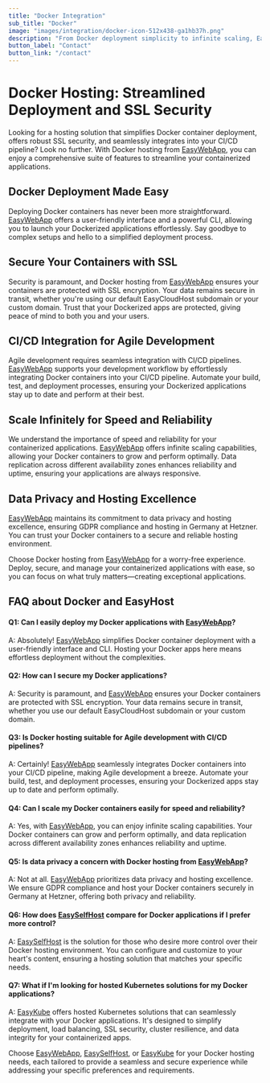 ```yaml
---
title: "Docker Integration"
sub_title: "Docker"
image: "images/integration/docker-icon-512x438-ga1hb37h.png"
description: "From Docker deployment simplicity to infinite scaling, EasyWebApp, EasySelfHost, and EasyKube have your containerized apps covered!"
button_label: "Contact"
button_link: "/contact"
---
```


# Docker Hosting: Streamlined Deployment and SSL Security

Looking for a hosting solution that simplifies Docker container deployment, offers robust SSL security, and seamlessly integrates into your CI/CD pipeline? Look no further. With Docker hosting from [EasyWebApp](/easywebapp), you can enjoy a comprehensive suite of features to streamline your containerized applications.

## Docker Deployment Made Easy

Deploying Docker containers has never been more straightforward. [EasyWebApp](/easywebapp) offers a user-friendly interface and a powerful CLI, allowing you to launch your Dockerized applications effortlessly. Say goodbye to complex setups and hello to a simplified deployment process.

## Secure Your Containers with SSL

Security is paramount, and Docker hosting from [EasyWebApp](/easywebapp) ensures your containers are protected with SSL encryption. Your data remains secure in transit, whether you're using our default EasyCloudHost subdomain or your custom domain. Trust that your Dockerized apps are protected, giving peace of mind to both you and your users.

## CI/CD Integration for Agile Development

Agile development requires seamless integration with CI/CD pipelines. [EasyWebApp](/easywebapp) supports your development workflow by effortlessly integrating Docker containers into your CI/CD pipeline. Automate your build, test, and deployment processes, ensuring your Dockerized applications stay up to date and perform at their best.

## Scale Infinitely for Speed and Reliability

We understand the importance of speed and reliability for your containerized applications. [EasyWebApp](/easywebapp) offers infinite scaling capabilities, allowing your Docker containers to grow and perform optimally. Data replication across different availability zones enhances reliability and uptime, ensuring your applications are always responsive.

## Data Privacy and Hosting Excellence

[EasyWebApp](/easywebapp) maintains its commitment to data privacy and hosting excellence, ensuring GDPR compliance and hosting in Germany at Hetzner. You can trust your Docker containers to a secure and reliable hosting environment.

Choose Docker hosting from [EasyWebApp](/easywebapp) for a worry-free experience. Deploy, secure, and manage your containerized applications with ease, so you can focus on what truly matters—creating exceptional applications.

## FAQ about Docker and EasyHost

#### Q1: Can I easily deploy my Docker applications with [EasyWebApp](/easywebapp)?

A: Absolutely! [EasyWebApp](/easywebapp) simplifies Docker container deployment with a user-friendly interface and CLI. Hosting your Docker apps here means effortless deployment without the complexities.

#### Q2: How can I secure my Docker applications?

A: Security is paramount, and [EasyWebApp](/easywebapp) ensures your Docker containers are protected with SSL encryption. Your data remains secure in transit, whether you use our default EasyCloudHost subdomain or your custom domain.

#### Q3: Is Docker hosting suitable for Agile development with CI/CD pipelines?

A: Certainly! [EasyWebApp](/easywebapp) seamlessly integrates Docker containers into your CI/CD pipeline, making Agile development a breeze. Automate your build, test, and deployment processes, ensuring your Dockerized apps stay up to date and perform optimally.

#### Q4: Can I scale my Docker containers easily for speed and reliability?

A: Yes, with [EasyWebApp](/easywebapp), you can enjoy infinite scaling capabilities. Your Docker containers can grow and perform optimally, and data replication across different availability zones enhances reliability and uptime.

#### Q5: Is data privacy a concern with Docker hosting from [EasyWebApp](/easywebapp)?

A: Not at all. [EasyWebApp](/easywebapp) prioritizes data privacy and hosting excellence. We ensure GDPR compliance and host your Docker containers securely in Germany at Hetzner, offering both privacy and reliability.

#### Q6: How does [EasySelfHost](/easyselfhost) compare for Docker applications if I prefer more control?

A: [EasySelfHost](/easyselfhost) is the solution for those who desire more control over their Docker hosting environment. You can configure and customize to your heart's content, ensuring a hosting solution that matches your specific needs.

#### Q7: What if I'm looking for hosted Kubernetes solutions for my Docker applications?

A: [EasyKube](/easykube) offers hosted Kubernetes solutions that can seamlessly integrate with your Docker applications. It's designed to simplify deployment, load balancing, SSL security, cluster resilience, and data integrity for your containerized apps.

Choose [EasyWebApp](/easywebapp), [EasySelfHost](/easyselfhost), or [EasyKube](/easykube) for your Docker hosting needs, each tailored to provide a seamless and secure experience while addressing your specific preferences and requirements.